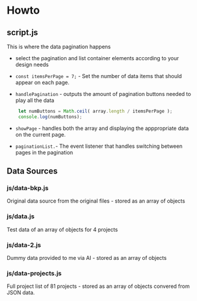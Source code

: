 # Howto

## script.js

This is where the data pagination happens

+ select the pagination and list container elements according to your design needs

+ `const itemsPerPage = 7;` - Set the number of data items that should appear on each page.

+ `handlePagination` - outputs the amount of pagination buttons needed to play all the data 

   ```js
    let numButtons = Math.ceil( array.length / itemsPerPage );
    console.log(numButtons); 
 
   ```
   
+ `showPage` - handles both the array and displaying the apppropriate data on the current page.

+ `paginationList.`- The event listener that handles switching between 
   pages in the pagination 


## Data Sources

### js/data-bkp.js

Original data source from the original files - stored as an array of objects

### js/data.js

Test data of an array of objects for 4 projects

### js/data-2.js

Dummy data provided to me via AI - stored as an array of objects

### js/data-projects.js

Full project list of 81 projects - stored as an array of objects convered from JSON data.




